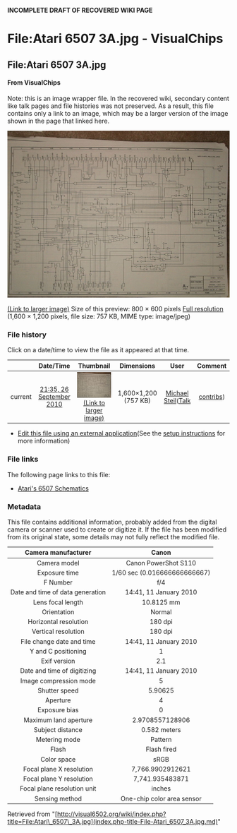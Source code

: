 **INCOMPLETE DRAFT OF RECOVERED WIKI PAGE**

# File:Atari 6507 3A.jpg - VisualChips

## File:Atari 6507 3A.jpg

#### From VisualChips


Note: this is an image wrapper file. In the recovered wiki,
secondary content like talk pages and file histories was
not preserved. As a result, this file contains only a link
to an image, which may be a larger version of the image shown
in the page that linked here.

![File:Atari 6507 3A.jpg](images/thumb/e/e1/Atari_6507_3A.jpg/800px-Atari_6507_3A.jpg)

[(Link to larger image)](images/e/e1/Atari_6507_3A.jpg)
Size of this preview: 800 × 600 pixels
[Full resolution](images/e/e1/Atari_6507_3A.jpg)‎ (1,600 × 1,200 pixels, file size: 757 KB, MIME type: image/jpeg)

### File history

Click on a date/time to view the file as it appeared at that time.

| | Date/Time | Thumbnail | Dimensions | User | Comment |
|:---:|:---:|:---:|:---:|:---:|:---:|
| current | [21:35, 26 September 2010](images/e/e1/Atari_6507_3A.jpg) | ![Thumbnail for version as of 21:35, 26 September 2010](images/thumb/e/e1/Atari_6507_3A.jpg/120px-Atari_6507_3A.jpg) [(Link to larger image)](images/e/e1/Atari_6507_3A.jpg) | 1,600×1,200 (757 KB) | [Michael Steil](index.php-title-User-Michael_Steil.md)([Talk](index.php-title-User_talk-Michael_Steil.md) | [contribs](./index.php%3Ftitle=Special:Contributions/Michael_Steil.md)) | |

- [Edit this file using an external application](index.php-title-File-Atari_6507_3A.jpg.md)(See the [setup instructions](http://www.mediawiki.org/wiki/Manual:External_editors) for more information)

### File links

The following page links to this file:

- [Atari's 6507 Schematics](index.php-title-Atari~s_6507_Schematics.md)

### Metadata
This file contains additional information, probably added from the digital camera or scanner used to create or digitize it.
If the file has been modified from its original state, some details may not fully reflect the modified file.

| Camera manufacturer | Canon |
|:---:|:---:|
Camera model | Canon PowerShot S110 |
Exposure time | 1/60 sec (0.016666666666667) |
F Number | f/4 |
Date and time of data generation | 14:41, 11 January 2010 |
Lens focal length | 10.8125 mm |
Orientation | Normal |
Horizontal resolution | 180 dpi |
Vertical resolution | 180 dpi |
File change date and time | 14:41, 11 January 2010 |
Y and C positioning | 1 |
Exif version | 2.1 |
Date and time of digitizing | 14:41, 11 January 2010 |
Image compression mode | 5 |
Shutter speed | 5.90625 |
Aperture | 4 |
Exposure bias | 0 |
Maximum land aperture | 2.9708557128906 |
Subject distance | 0.582 meters |
Metering mode | Pattern |
Flash | Flash fired |
Color space | sRGB |
Focal plane X resolution | 7,766.9902912621 |
Focal plane Y resolution | 7,741.935483871 |
Focal plane resolution unit | inches |
Sensing method | One-chip color area sensor |

Retrieved from "[http://visual6502.org/wiki/index.php?title=File:Atari\_6507\_3A.jpg](index.php-title-File-Atari_6507_3A.jpg.md)"

